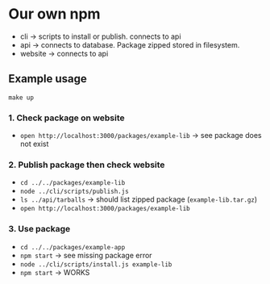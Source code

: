 # Our own npm

- cli -> scripts to install or publish. connects to api
- api -> connects to database. Package zipped stored in filesystem.
- website -> connects to api

## Example usage

`make up`

### 1. Check package on website

- `open http://localhost:3000/packages/example-lib` -> see package does not exist

### 2. Publish package then check website

- `cd ../../packages/example-lib`
- `node ../cli/scripts/publish.js`
- `ls ../api/tarballs` -> should list zipped package (`example-lib.tar.gz`)
- `open http://localhost:3000/packages/example-lib`

### 3. Use package

- `cd ../../packages/example-app`
- `npm start` -> see missing package error
- `node ../cli/scripts/install.js example-lib`
- `npm start` -> WORKS
